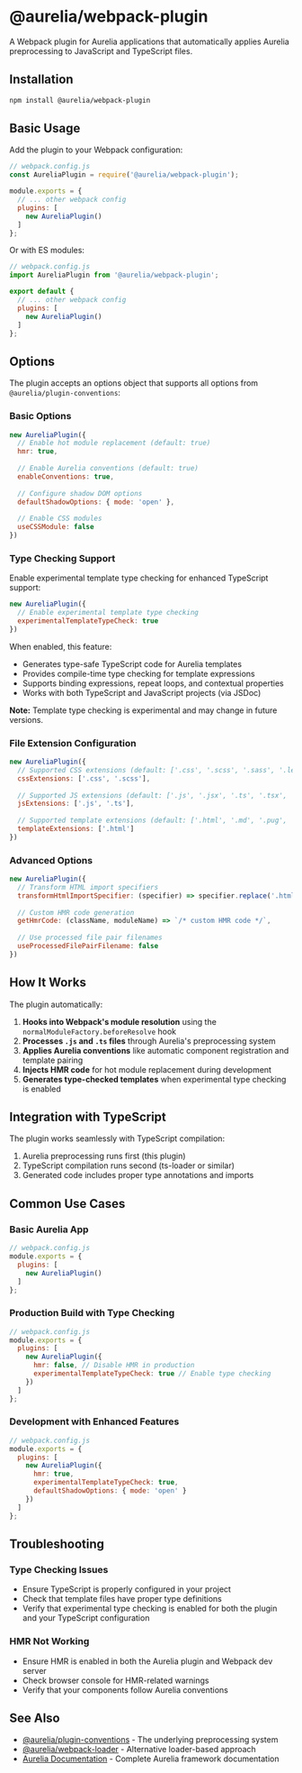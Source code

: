 # @aurelia/webpack-plugin

A Webpack plugin for Aurelia applications that automatically applies Aurelia preprocessing to JavaScript and TypeScript files.

## Installation

```bash
npm install @aurelia/webpack-plugin
```

## Basic Usage

Add the plugin to your Webpack configuration:

```js
// webpack.config.js
const AureliaPlugin = require('@aurelia/webpack-plugin');

module.exports = {
  // ... other webpack config
  plugins: [
    new AureliaPlugin()
  ]
};
```

Or with ES modules:

```js
// webpack.config.js
import AureliaPlugin from '@aurelia/webpack-plugin';

export default {
  // ... other webpack config
  plugins: [
    new AureliaPlugin()
  ]
};
```

## Options

The plugin accepts an options object that supports all options from `@aurelia/plugin-conventions`:

### Basic Options

```js
new AureliaPlugin({
  // Enable hot module replacement (default: true)
  hmr: true,
  
  // Enable Aurelia conventions (default: true)
  enableConventions: true,
  
  // Configure shadow DOM options
  defaultShadowOptions: { mode: 'open' },
  
  // Enable CSS modules
  useCSSModule: false
})
```

### Type Checking Support

Enable experimental template type checking for enhanced TypeScript support:

```js
new AureliaPlugin({
  // Enable experimental template type checking
  experimentalTemplateTypeCheck: true
})
```

When enabled, this feature:
- Generates type-safe TypeScript code for Aurelia templates
- Provides compile-time type checking for template expressions
- Supports binding expressions, repeat loops, and contextual properties
- Works with both TypeScript and JavaScript projects (via JSDoc)

**Note:** Template type checking is experimental and may change in future versions.

### File Extension Configuration

```js
new AureliaPlugin({
  // Supported CSS extensions (default: ['.css', '.scss', '.sass', '.less', '.styl'])
  cssExtensions: ['.css', '.scss'],
  
  // Supported JS extensions (default: ['.js', '.jsx', '.ts', '.tsx', '.coffee'])
  jsExtensions: ['.js', '.ts'],
  
  // Supported template extensions (default: ['.html', '.md', '.pug', '.haml', '.jade', '.slim', '.slm'])
  templateExtensions: ['.html']
})
```

### Advanced Options

```js
new AureliaPlugin({
  // Transform HTML import specifiers
  transformHtmlImportSpecifier: (specifier) => specifier.replace('.html', '.$au.ts'),
  
  // Custom HMR code generation
  getHmrCode: (className, moduleName) => `/* custom HMR code */`,
  
  // Use processed file pair filenames
  useProcessedFilePairFilename: false
})
```

## How It Works

The plugin automatically:

1. **Hooks into Webpack's module resolution** using the `normalModuleFactory.beforeResolve` hook
2. **Processes `.js` and `.ts` files** through Aurelia's preprocessing system
3. **Applies Aurelia conventions** like automatic component registration and template pairing
4. **Injects HMR code** for hot module replacement during development
5. **Generates type-checked templates** when experimental type checking is enabled

## Integration with TypeScript

The plugin works seamlessly with TypeScript compilation:

1. Aurelia preprocessing runs first (this plugin)
2. TypeScript compilation runs second (ts-loader or similar)
3. Generated code includes proper type annotations and imports

## Common Use Cases

### Basic Aurelia App
```js
// webpack.config.js
module.exports = {
  plugins: [
    new AureliaPlugin()
  ]
};
```

### Production Build with Type Checking
```js
// webpack.config.js
module.exports = {
  plugins: [
    new AureliaPlugin({
      hmr: false, // Disable HMR in production
      experimentalTemplateTypeCheck: true // Enable type checking
    })
  ]
};
```

### Development with Enhanced Features
```js
// webpack.config.js
module.exports = {
  plugins: [
    new AureliaPlugin({
      hmr: true,
      experimentalTemplateTypeCheck: true,
      defaultShadowOptions: { mode: 'open' }
    })
  ]
};
```

## Troubleshooting

### Type Checking Issues
- Ensure TypeScript is properly configured in your project
- Check that template files have proper type definitions
- Verify that experimental type checking is enabled for both the plugin and your TypeScript configuration

### HMR Not Working
- Ensure HMR is enabled in both the Aurelia plugin and Webpack dev server
- Check browser console for HMR-related warnings
- Verify that your components follow Aurelia conventions

## See Also

- [@aurelia/plugin-conventions](https://www.npmjs.com/package/@aurelia/plugin-conventions) - The underlying preprocessing system
- [@aurelia/webpack-loader](https://www.npmjs.com/package/@aurelia/webpack-loader) - Alternative loader-based approach
- [Aurelia Documentation](https://docs.aurelia.io/) - Complete Aurelia framework documentation